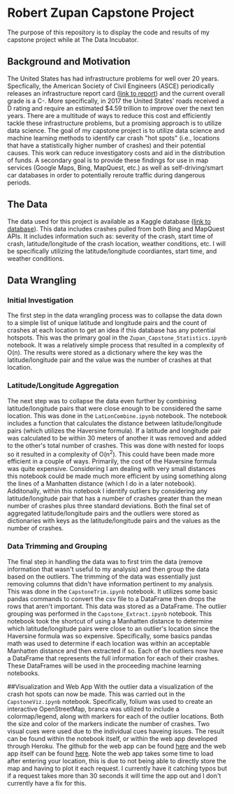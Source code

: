 # Robert Zupan Capstone Project
The purpose of this repository is to display the code and results of my capstone project while at The Data Incubator.

## Background and Motivation
The United States has had infrastructure problems for well over 20 years. Specfically, the American Society of Civil Engineers (ASCE) periodically releases an infrastructure report card ([link to report](https://infrastructurereportcard.org/)) and the current overall grade is a C-. More specifically, in 2017 the United States' roads received a D rating and require an estimated $4.59 trillion to improve over the next ten years. There are a multitude of ways to reduce this cost and efficiently tackle these infrastructure problems, but a promising approach is to utilize data science. The goal of my capstone project is to utilize data science and machine learning methods to identify car crash "hot spots" (i.e., locations that have a statistically higher number of crashes) and their potential causes. This work can reduce investigatory costs and aid in the distribution of funds. A secondary goal is to provide these findings for use in map services (Google Maps, Bing, MapQuest, etc.) as well as self-driving/smart car databases in order to potentially reroute traffic during dangerous periods.

## The Data
The data used for this project is available as a Kaggle database ([link to database](https://www.kaggle.com/sobhanmoosavi/us-accidents)). This data includes crashes pulled from both Bing and MapQuest APIs. It includes information such as: severity of the crash, start time of crash, latitude/longitude of the crash location, weather conditions, etc. I will be specifically utilizing the latitude/longitude coordiantes, start time, and weather conditions.

## Data Wrangling
### Initial Investigation
The first step in the data wrangling process was to collapse the data down to a simple list of unique latitude and longitude pairs and the count of crashes at each location to get an idea if this database has any potential hotspots. This was the primary goal in the `Zupan_Capstone_Statistics.ipynb` notebook. It was a relatively simple process that resulted in a complexity of O(n). The results were stored as a dictionary where the key was the latitude/longitude pair and the value was the number of crashes at that location.

### Latitude/Longitude Aggregation
The next step was to collapse the data even further by combining latitude/longitude pairs that were close enough to be considered the same location. This was done in the `LatLonCombine.ipynb` notebook. The notebook includes a function that calculates the distance between latitude/longitude pairs (which utilizes the Haversine formula). If a latitude and longitude pair was calculated to be within 30 meters of another it was removed and added to the other's total number of crashes. This was done with nested for loops so it resulted in a complexity of O(n<sup>2</sup>). This could have been made more efficient in a couple of ways. Primarily, the cost of the Haversine formula was quite expensive. Considering I am dealing with very small distances this notebook could be made much more efficient by using something along the lines of a Manhatten distance (which I do in a later notebook). Additonally, within this notebook I identify outliers by considering any latitude/longitude pair that has a number of crashes greater than the mean number of crashes plus three standard deviations. Both the final set of aggregated latitude/longitude pairs and the outliers were stored as dictionaries with keys as the latitude/longitude pairs and the values as the number of crashes.

### Data Trimming and Grouping
The final step in handling the data was to first trim the data (remove information that wasn't useful to my analysis) and then group the data based on the outliers. The trimming of the data was essentially just removing columns that didn't have information pertinent to my analysis. This was done in the `CapstoneTrim.ipynb` notebook. It utilizes some basic pandas commands to convert the csv file to a DataFrame then drops the rows that aren't important. This data was stored as a DataFrame. The outlier grouping was performed in the `Capstone_Extract.ipynb` notebook. This notebook took the shortcut of using a Manhatten distance to determine which latitude/longitude pairs were close to an outlier's location since the Haversine formula was so expensive. Specifically, some basics pandas math was used to determine if each location was within an acceptable Manhatten distance and then extracted if so. Each of the outliers now have a DataFrame that represents the full information for each of their crashes. These DataFrames will be used in the proceeding machine learning notebooks.

##Visualization and Web App
With the outlier data a visualization of the crash hot spots can now be made. This was carried out in the `CapstoneViz.ipynb` notebook. Specifically, folium was used to create an interactive OpenStreetMap, branca was utilized to include a colormap/legend, along with markers for each of the outlier locations. Both the size and color of the markers indicate the number of crashes. Two visual cues were used due to the individual cues haveing issues. The result can be found within the notebook itself, or within the web app developed through Heroku. The github for the web app can be found [here](https://github.com/rzupan/CapstoneMap.git) and the web app itself can be found [here](https://rzupan-capstone.herokuapp.com/). Note the web app takes some time to load after entering your location, this is due to not being able to directly store the map and having to plot it each request. I currently have it catching typos but if a request takes more than 30 seconds it will time the app out and I don't currently have a fix for this.
